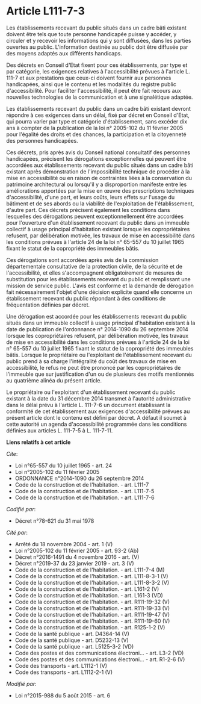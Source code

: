 # Article L111-7-3

Les établissements recevant du public situés dans un cadre bâti existant doivent être tels que toute personne handicapée
puisse y accéder, y circuler et y recevoir les informations qui y sont diffusées, dans les parties ouvertes au public.
L'information destinée au public doit être diffusée par des moyens adaptés aux différents handicaps. 

Des décrets en Conseil d'Etat fixent pour ces établissements, par type et par catégorie, les exigences relatives à
l'accessibilité prévues à l'article L. 111-7 et aux prestations que ceux-ci doivent fournir aux personnes handicapées, ainsi
que le contenu et les modalités du registre public d'accessibilité. Pour faciliter l'accessibilité, il peut être fait recours
aux nouvelles technologies de la communication et à une signalétique adaptée. 

Les établissements recevant du public dans un cadre bâti existant devront répondre à ces exigences dans un délai, fixé par
décret en Conseil d'Etat, qui pourra varier par type et catégorie d'établissement, sans excéder dix ans à compter de la
publication de la loi n° 2005-102 du 11 février 2005 pour l'égalité des droits et des chances, la participation et la
citoyenneté des personnes handicapées. 

Ces décrets, pris après avis du Conseil national consultatif des personnes handicapées, précisent les dérogations
exceptionnelles qui peuvent être accordées aux établissements recevant du public situés dans un cadre bâti existant après
démonstration de l'impossibilité technique de procéder à la mise en accessibilité ou en raison de contraintes liées à la
conservation du patrimoine architectural ou lorsqu'il y a disproportion manifeste entre les améliorations apportées par la
mise en œuvre des prescriptions techniques d'accessibilité, d'une part, et leurs coûts, leurs effets sur l'usage du bâtiment
et de ses abords ou la viabilité de l'exploitation de l'établissement, d'autre part. Ces décrets précisent également les
conditions dans lesquelles des dérogations peuvent exceptionnellement être accordées pour l'ouverture d'un établissement
recevant du public dans un immeuble collectif à usage principal d'habitation existant lorsque les copropriétaires refusent,
par délibération motivée, les travaux de mise en accessibilité dans les conditions prévues à l'article 24 de la loi n° 65-557
du 10 juillet 1965 fixant le statut de la copropriété des immeubles bâtis. 

Ces dérogations sont accordées après avis de la commission départementale consultative de la protection civile, de la
sécurité et de l'accessibilité, et elles s'accompagnent obligatoirement de mesures de substitution pour les établissements
recevant du public et remplissant une mission de service public. L'avis est conforme et la demande de dérogation fait
nécessairement l'objet d'une décision explicite quand elle concerne un établissement recevant du public répondant à des
conditions de fréquentation définies par décret. 

Une dérogation est accordée pour les établissements recevant du public situés dans un immeuble collectif à usage principal
d'habitation existant à la date de publication de l'ordonnance n° 2014-1090 du 26 septembre 2014 lorsque les copropriétaires
refusent, par délibération motivée, les travaux de mise en accessibilité dans les conditions prévues à l'article 24 de la loi
n° 65-557 du 10 juillet 1965 fixant le statut de la copropriété des immeubles bâtis. Lorsque le propriétaire ou l'exploitant
de l'établissement recevant du public prend à sa charge l'intégralité du coût des travaux de mise en accessibilité, le refus
ne peut être prononcé par les copropriétaires de l'immeuble que sur justification d'un ou de plusieurs des motifs mentionnés
au quatrième alinéa du présent article. 

Le propriétaire ou l'exploitant d'un établissement recevant du public existant à la date du 31 décembre 2014 transmet à
l'autorité administrative dans le délai prévu à l'article L. 111-7-6 un document établissant la conformité de cet
établissement aux exigences d'accessibilité prévues au présent article dont le contenu est défini par décret. A défaut il
soumet à cette autorité un agenda d'accessibilité programmée dans les conditions définies aux articles L. 111-7-5 à L.
111-7-11.

**Liens relatifs à cet article**

_Cite_:

  - Loi n°65-557 du 10 juillet 1965 - art. 24
  - Loi n°2005-102 du 11 février 2005
  - ORDONNANCE n°2014-1090 du 26 septembre 2014
  - Code de la construction et de l'habitation. - art. L111-7
  - Code de la construction et de l'habitation. - art. L111-7-5
  - Code de la construction et de l'habitation. - art. L111-7-6

_Codifié par_:

  - Décret n°78-621 du 31 mai 1978

_Cité par_:

  - Arrêté du 18 novembre 2004 - art. 1 (V)
  - Loi n°2005-102 du 11 février 2005 - art. 93-2 (Ab)
  - Décret n°2016-1491 du 4 novembre 2016 - art. (V)
  - Décret n°2019-37 du 23 janvier 2019 - art. 3 (V)
  - Code de la construction et de l'habitation. - art. L111-7-4 (M)
  - Code de la construction et de l'habitation. - art. L111-8-3-1 (V)
  - Code de la construction et de l'habitation. - art. L111-8-3-2 (V)
  - Code de la construction et de l'habitation. - art. L161-2 (V)
  - Code de la construction et de l'habitation. - art. L161-3 (VD)
  - Code de la construction et de l'habitation. - art. R111-19-32 (V)
  - Code de la construction et de l'habitation. - art. R111-19-33 (V)
  - Code de la construction et de l'habitation. - art. R111-19-47 (V)
  - Code de la construction et de l'habitation. - art. R111-19-60 (V)
  - Code de la construction et de l'habitation. - art. R125-1-2 (V)
  - Code de la santé publique - art. D4364-14 (V)
  - Code de la santé publique - art. D5232-13 (V)
  - Code de la santé publique - art. L5125-3-2 (VD)
  - Code des postes et des communications électroni... - art. L3-2 (VD)
  - Code des postes et des communications électroni... - art. R1-2-6 (V)
  - Code des transports - art. L1112-1 (V)
  - Code des transports - art. L1112-2-1 (V)

_Modifié par_:

  - Loi n°2015-988 du 5 août 2015 - art. 6
